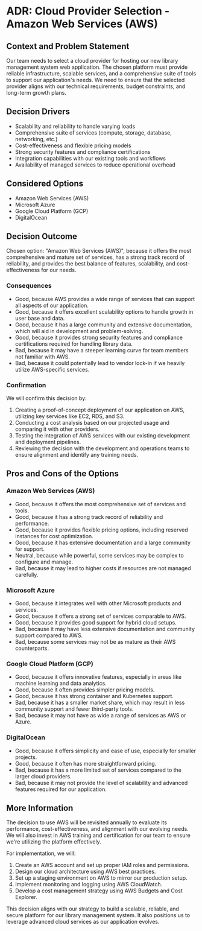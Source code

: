 # ADR: Cloud Provider Selection - Amazon Web Services (AWS)

## Context and Problem Statement

Our team needs to select a cloud provider for hosting our new library management system web application. The chosen platform must provide reliable infrastructure, scalable services, and a comprehensive suite of tools to support our application's needs. We need to ensure that the selected provider aligns with our technical requirements, budget constraints, and long-term growth plans.

## Decision Drivers

* Scalability and reliability to handle varying loads
* Comprehensive suite of services (compute, storage, database, networking, etc.)
* Cost-effectiveness and flexible pricing models
* Strong security features and compliance certifications
* Integration capabilities with our existing tools and workflows
* Availability of managed services to reduce operational overhead

## Considered Options

* Amazon Web Services (AWS)
* Microsoft Azure
* Google Cloud Platform (GCP)
* DigitalOcean

## Decision Outcome

Chosen option: "Amazon Web Services (AWS)", because it offers the most comprehensive and mature set of services, has a strong track record of reliability, and provides the best balance of features, scalability, and cost-effectiveness for our needs.

### Consequences

* Good, because AWS provides a wide range of services that can support all aspects of our application.
* Good, because it offers excellent scalability options to handle growth in user base and data.
* Good, because it has a large community and extensive documentation, which will aid in development and problem-solving.
* Good, because it provides strong security features and compliance certifications required for handling library data.
* Bad, because it may have a steeper learning curve for team members not familiar with AWS.
* Bad, because it could potentially lead to vendor lock-in if we heavily utilize AWS-specific services.

### Confirmation

We will confirm this decision by:
1. Creating a proof-of-concept deployment of our application on AWS, utilizing key services like EC2, RDS, and S3.
2. Conducting a cost analysis based on our projected usage and comparing it with other providers.
3. Testing the integration of AWS services with our existing development and deployment pipelines.
4. Reviewing the decision with the development and operations teams to ensure alignment and identify any training needs.

## Pros and Cons of the Options

### Amazon Web Services (AWS)

* Good, because it offers the most comprehensive set of services and tools.
* Good, because it has a strong track record of reliability and performance.
* Good, because it provides flexible pricing options, including reserved instances for cost optimization.
* Good, because it has extensive documentation and a large community for support.
* Neutral, because while powerful, some services may be complex to configure and manage.
* Bad, because it may lead to higher costs if resources are not managed carefully.

### Microsoft Azure

* Good, because it integrates well with other Microsoft products and services.
* Good, because it offers a strong set of services comparable to AWS.
* Good, because it provides good support for hybrid cloud setups.
* Bad, because it may have less extensive documentation and community support compared to AWS.
* Bad, because some services may not be as mature as their AWS counterparts.

### Google Cloud Platform (GCP)

* Good, because it offers innovative features, especially in areas like machine learning and data analytics.
* Good, because it often provides simpler pricing models.
* Good, because it has strong container and Kubernetes support.
* Bad, because it has a smaller market share, which may result in less community support and fewer third-party tools.
* Bad, because it may not have as wide a range of services as AWS or Azure.

### DigitalOcean

* Good, because it offers simplicity and ease of use, especially for smaller projects.
* Good, because it often has more straightforward pricing.
* Bad, because it has a more limited set of services compared to the larger cloud providers.
* Bad, because it may not provide the level of scalability and advanced features required for our application.

## More Information

The decision to use AWS will be revisited annually to evaluate its performance, cost-effectiveness, and alignment with our evolving needs. We will also invest in AWS training and certification for our team to ensure we're utilizing the platform effectively.

For implementation, we will:
1. Create an AWS account and set up proper IAM roles and permissions.
2. Design our cloud architecture using AWS best practices.
3. Set up a staging environment on AWS to mirror our production setup.
4. Implement monitoring and logging using AWS CloudWatch.
5. Develop a cost management strategy using AWS Budgets and Cost Explorer.

This decision aligns with our strategy to build a scalable, reliable, and secure platform for our library management system. It also positions us to leverage advanced cloud services as our application evolves.